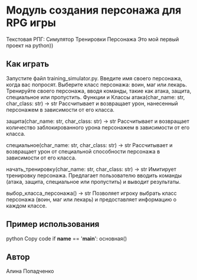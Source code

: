 # Модуль создания персонажа для RPG игры

Текстовая РПГ: Симулятор Тренировки Персонажа
Это мой первый проект на python))

## Как играть
Запустите файл training_simulator.py.
Введите имя своего персонажа, когда вас попросят.
Выберите класс персонажа: воин, маг или лекарь.
Тренируйте своего персонажа, вводя команды, такие как атака, защита, специальное или пропустить.
Функции и Классы
атака(char_name: str, char_class: str) -> str
Рассчитывает и возвращает урон, нанесенный персонажем в зависимости от его класса.

защита(char_name: str, char_class: str) -> str
Рассчитывает и возвращает количество заблокированного урона персонажем в зависимости от его класса.

специальное(char_name: str, char_class: str) -> str
Рассчитывает и возвращает урон от специальной способности персонажа в зависимости от его класса.

начать_тренировку(char_name: str, char_class: str) -> str
Имитирует тренировку персонажа. Предлагает пользователю вводить команды (атака, защита, специальное или пропустить) и выводит результаты.

выбор_класса_персонажа() -> str
Позволяет игроку выбрать класс персонажа (воин, маг или лекарь) и предоставляет информацию о каждом классе.

## Пример использования
python
Copy code
if __name__ == '__main__':
    основная()
## Автор
Алина Попадченко
